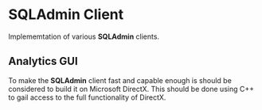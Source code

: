 # SQLAdmin Client

Implememtation of various **SQLAdmin** clients.

## Analytics GUI

To make the **SQLAdmin** client fast and capable enough is should be considered to build it on Microsoft DirectX. 
This should be done using C++ to gail access to the full functionality of DirectX.
